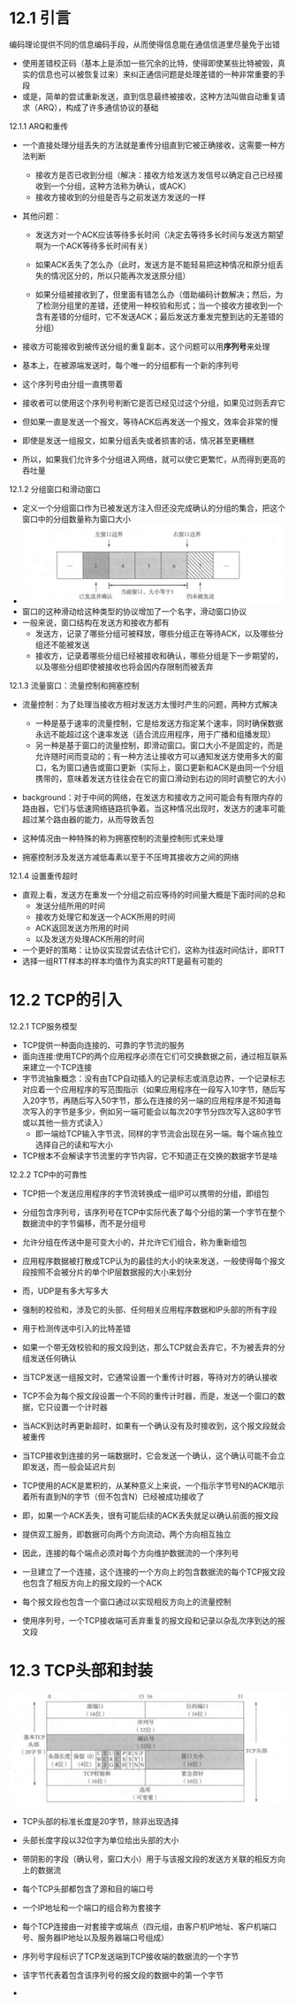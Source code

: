 # 12.1 引言

编码理论提供不同的信息编码手段，从而使得信息能在通信信道里尽量免于出错

- 使用差错校正码（基本上是添加一些冗余的比特，使得即使某些比特被毁，真实的信息也可以被恢复过来）来纠正通信问题是处理差错的一种非常重要的手段
- 或是，简单的尝试重新发送，直到信息最终被接收，这种方法叫做自动重复请求（ARQ），构成了许多通信协议的基础



12.1.1 ARQ和重传

- 一个直接处理分组丢失的方法就是重传分组直到它被正确接收，这需要一种方法判断
  - 接收方是否已收到分组（解决：接收方给发送方发信号以确定自己已经接收到一个分组，这种方法称为确认，或ACK）
  - 接收方接收到的分组是否与之前发送方发送的一样



- 其他问题：

  - 发送方对一个ACK应该等待多长时间（决定去等待多长时间与发送方期望啊为一个ACK等待多长时间有关）

  - 如果ACK丢失了怎么办（此时，发送方是不能轻易把这种情况和原分组丢失的情况区分的，所以只能再次发送原分组）

  - 如果分组被接收到了，但里面有错怎么办（借助编码计数解决；然后，为了检测分组里的差错，还使用一种校验和形式；当一个接收方接收到一个含有差错的分组时，它不发送ACK；最后发送方重发完整到达的无差错的分组）



- 接收方可能接收到被传送分组的重复副本，这个问题可以用**序列号**来处理
- 基本上，在被源端发送时，每个唯一的分组都有一个新的序列号
- 这个序列号由分组一直携带着
- 接收者可以使用这个序列号判断它是否已经见过这个分组，如果见过则丢弃它



- 但如果一直是发送一个报文，等待ACK后再发送一个报文，效率会非常的慢
- 即使是发送一组报文，如果分组丢失或者损害的话，情况甚至更糟糕
- 所以，如果我们允许多个分组进入网络，就可以使它更繁忙，从而得到更高的吞吐量



12.1.2 分组窗口和滑动窗口

- 定义一个分组窗口作为已被发送方注入但还没完成确认的分组的集合，把这个窗口中的分组数量称为窗口大小
- ![](发送方窗口.png)
- 窗口的这种滑动给这种类型的协议增加了一个名字，滑动窗口协议
- 一般来说，窗口结构在发送方和接收方都有
  - 发送方，记录了哪些分组可被释放，哪些分组正在等待ACK，以及哪些分组还不能被发送
  - 接收方，记录着哪些分组已经被接收和确认，哪些分组是下一步期望的，以及哪些分组即使被接收也将会因内存限制而被丢弃



12.1.3 流量窗口：流量控制和拥塞控制

- 流量控制：为了处理当接收方相对发送方太慢时产生的问题，两种方式解决
  - 一种是基于速率的流量控制，它是给发送方指定某个速率，同时确保数据永远不能超过这个速率发送（适合流应用程序，用于广播和组播发现）
  - 另一种是基于窗口的流量控制，即滑动窗口。窗口大小不是固定的，而是允许随时间而变动的；有一种方法让接收方可以通知发送方使用多大的窗口，名为窗口通告或窗口更新（实际上，窗口更新和ACK是由同一个分组携带的，意味着发送方往往会在它的窗口滑动到右边的同时调整它的大小）



- background：对于中间的网络，在发送方和接收方之间可能会有有限内存的路由器，它们与低速网络链路抗争着。当这种情况出现时，发送方的速率可能超过某个路由器的能力，从而导致丢包
- 这种情况由一种特殊的称为拥塞控制的流量控制形式来处理
- 拥塞控制涉及发送方减低毒素以至于不压垮其接收方之间的网络



12.1.4 设置重传超时

- 直观上看，发送方在重发一个分组之前应等待的时间量大概是下面时间的总和
  - 发送分组所用的时间
  - 接收方处理它和发送一个ACK所用的时间
  - ACK返回发送方所用的时间
  - 以及发送方处理ACK所用的时间
- 一个更好的策略：让协议实现尝试去估计它们，这称为往返时间估计，即RTT
- 选择一组RTT样本的样本均值作为真实的RTT是最有可能的







# 12.2 TCP的引入

12.2.1 TCP服务模型

- TCP提供一种面向连接的、可靠的字节流的服务
- 面向连接:使用TCP的两个应用程序必须在它们可交换数据之前，通过相互联系来建立一个TCP连接
- 字节流抽象概念：没有由TCP自动插入的记录标志或消息边界，一个记录标志对应着一个应用程序的写范围指示（如果应用程序在一段写入10字节，随后写入20字节，再随后写入50字节，那么在连接的另一端的应用程序是不知道每次写入的字节是多少，例如另一端可能会以每次20字节分四次写入这80字节或以其他一些方式读入）
  - 即一端给TCP输入字节流，同样的字节流会出现在另一端。每个端点独立选择自己的读和写大小
- TCP根本不会解读字节流里的字节内容，它不知道正在交换的数据字节是啥



12.2.2 TCP中的可靠性

- TCP把一个发送应用程序的字节流转换成一组IP可以携带的分组，即组包
- 分组包含序列号，该序列号在TCP中实际代表了每个分组的第一个字节在整个数据流中的字节偏移，而不是分组号
- 允许分组在传送中是可变大小的，并允许它们组合，称为重新组包
- 应用程序数据被打散成TCP认为的最佳的大小的块来发送，一般使得每个报文段按照不会被分片的单个IP层数据报的大小来划分
- 而，UDP是有多大写多大



- 强制的校验和，涉及它的头部、任何相关应用程序数据和IP头部的所有字段
- 用于检测传送中引入的比特差错
- 如果一个带无效校验和的报文段到达，那么TCP就会丢弃它，不为被丢弃的分组发送任何确认



- 当TCP发送一组报文时，它通常设置一个重传计时器，等待对方的确认接收
- TCP不会为每个报文段设置一个不同的重传计时器，而是，发送一个窗口的数据，它只设置一个计时器
- 当ACK到达时再更新超时，如果有一个确认没有及时接收到，这个报文段就会被重传



- 当TCP接收到连接的另一端数据时，它会发送一个确认，这个确认可能不会立即发送，而一般会延迟片刻
- TCP使用的ACK是累积的，从某种意义上来说，一个指示字节号N的ACK暗示着所有直到N的字节（但不包含N）已经被成功接收了
- 即，如果一个ACK丢失，很有可能后续的ACK丢失就足以确认前面的报文段



- 提供双工服务，即数据可向两个方向流动，两个方向相互独立
- 因此，连接的每个端点必须对每个方向维护数据流的一个序列号
- 一旦建立了一个连接，这个连接的一个方向上的包含数据流的每个TCP报文段也包含了相反方向上的报文段的一个ACK
- 每个报文段也包含一个窗口通过以实现相反方向上的流量控制



- 使用序列号，一个TCP接收端可丢弃重复的报文段和记录以杂乱次序到达的报文段







# 12.3 TCP头部和封装

![](TCP头部.png)

- TCP头部的标准长度是20字节，除非出现选择
- 头部长度字段以32位字为单位给出头部的大小
- 带阴影的字段（确认号，窗口大小）用于与该报文段的发送方关联的相反方向上的数据流



- 每个TCP头部都包含了源和目的端口号

- 一个IP地址和一个端口的组合称为套接字
- 每个TCP连接由一对套接字或端点（四元组，由客户机IP地址、客户机端口号、服务器IP地址以及服务器端口号组成）



- 序列号字段标识了TCP发送端到TCP接收端的数据流的一个字节
- 该字节代表着包含该序列号的报文段的数据中的第一个字节
- 